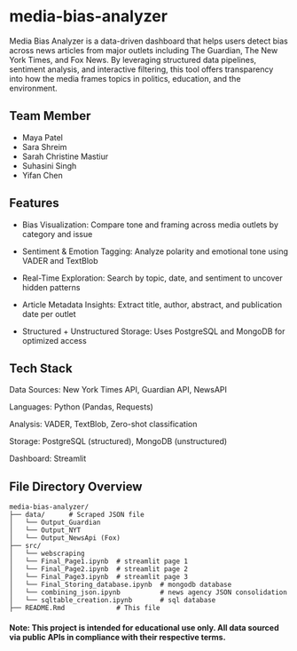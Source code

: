 # media-bias-analyzer
Media Bias Analyzer is a data-driven dashboard that helps users detect bias across news articles from major outlets including The Guardian, The New York Times, and Fox News. By leveraging structured data pipelines, sentiment analysis, and interactive filtering, this tool offers transparency into how the media frames topics in politics, education, and the environment.

## Team Member

- Maya Patel
- Sara Shreim
- Sarah Christine Mastiur
- Suhasini Singh
- Yifan Chen


##  Features

- Bias Visualization: Compare tone and framing across media outlets by category and issue

- Sentiment & Emotion Tagging: Analyze polarity and emotional tone using VADER and TextBlob

- Real-Time Exploration: Search by topic, date, and sentiment to uncover hidden patterns

- Article Metadata Insights: Extract title, author, abstract, and publication date per outlet

- Structured + Unstructured Storage: Uses PostgreSQL and MongoDB for optimized access


## Tech Stack
Data Sources: New York Times API, Guardian API, NewsAPI

Languages: Python (Pandas, Requests)

Analysis: VADER, TextBlob, Zero-shot classification

Storage: PostgreSQL (structured), MongoDB (unstructured)

Dashboard: Streamlit



## File Directory Overview

    media-bias-analyzer/
    ├── data/      # Scraped JSON file
    │   └── Output_Guardian
    │   └── Output_NYT
    │   └── Output_NewsApi (Fox)
    ├── src/
    │   └── webscraping
    │   └── Final_Page1.ipynb  # streamlit page 1
    │   └── Final_Page2.ipynb  # streamlit page 2
    │   └── Final_Page3.ipynb  # streamlit page 3
    │   └── Final_Storing_database.ipynb  # mongodb database
    │   └── combining_json.ipynb          # news agency JSON consolidation
    │   └── sqltable_creation.ipynb       # sql database
    ├── README.Rmd             # This file


#### Note: This project is intended for educational use only. All data sourced via public APIs in compliance with their respective terms.
